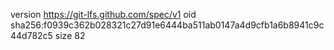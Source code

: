 version https://git-lfs.github.com/spec/v1
oid sha256:f0939c362b028321c27d91e6444ba511ab0147a4d9cfb1a6b8941c9c44d782c5
size 82
